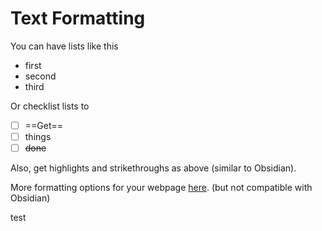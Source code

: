 # Text Formatting 

You can have lists like this

- first
- second
- third

Or checklist lists to

- [ ] ==Get==
- [ ] things
- [ ] ~~done~~

Also, get highlights and strikethroughs as above (similar to Obsidian).


More formatting options for your webpage [here](https://squidfunk.github.io/mkdocs-material/reference/formatting/#highlighting-changes). (but not compatible with Obsidian)


test
